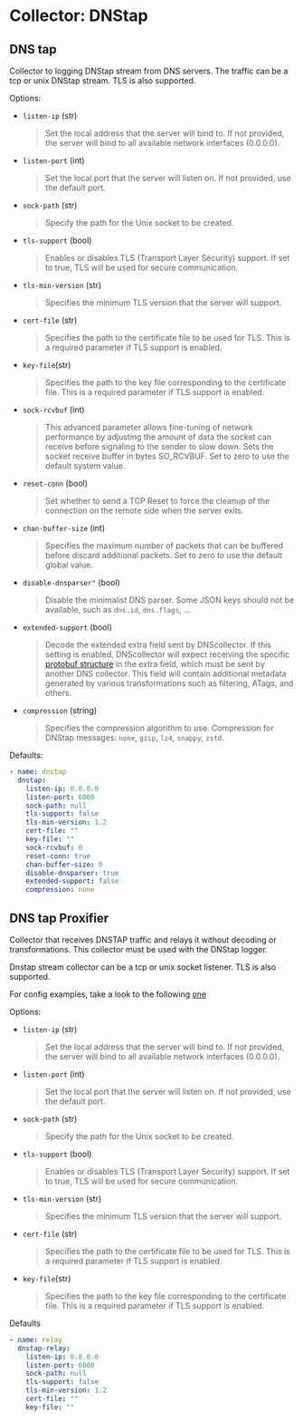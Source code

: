 # Collector: DNStap

## DNS tap

Collector to logging DNStap stream from DNS servers.
The traffic can be a tcp or unix DNStap stream. TLS is also supported.

Options:

* `listen-ip` (str)
  > Set the local address that the server will bind to. If not provided, the server will bind to all available network interfaces (0.0.0.0).

* `listen-port` (int)
  > Set the local port that the server will listen on. If not provided, use the default port.

* `sock-path` (str)
  > Specify the path for the Unix socket to be created.

* `tls-support` (bool)
  > Enables or disables TLS (Transport Layer Security) support. If set to true, TLS will be used for secure communication.

* `tls-min-version` (str)
  > Specifies the minimum TLS version that the server will support.

* `cert-file` (str)
  > Specifies the path to the certificate file to be used for TLS. This is a required parameter if TLS support is enabled.

* `key-file`(str)
  > Specifies the path to the key file corresponding to the certificate file. This is a required parameter if TLS support is enabled.

* `sock-rcvbuf` (int)
  > This advanced parameter allows fine-tuning of network performance by adjusting the amount of data the socket can receive before signaling to the sender to slow down. Sets the socket receive buffer in bytes SO_RCVBUF.
  > Set to zero to use the default system value.

* `reset-conn` (bool)
  > Set whether to send a TCP Reset to force the cleanup of the connection on the remote side when the server exits.

* `chan-buffer-size` (int)
  > Specifies the maximum number of packets that can be buffered before discard additional packets.
  > Set to zero to use the default global value.

* `disable-dnsparser"` (bool)
  > Disable the minimalist DNS parser. Some JSON keys should not be available, such as `dns.id`, `dns.flags`, ...

* `extended-support` (bool)
  > Decode the extended extra field sent by DNScollector. If this setting is enabled, DNScollector will expect receiving the specific [protobuf structure](./../../dnsutils/extended_dnstap.proto) in the extra field, which must be sent by another DNS collector.
  > This field will contain additional metadata generated by various transformations such as filtering, ATags, and others.

* `compression` (string)
  > Specifies the compression algorithm to use.
  > Compression for DNStap messages: `none`, `gzip`, `lz4`, `snappy`, `zstd`.

Defaults:

```yaml
- name: dnstap
  dnstap:
    listen-ip: 0.0.0.0
    listen-port: 6000
    sock-path: null
    tls-support: false
    tls-min-version: 1.2
    cert-file: ""
    key-file: ""
    sock-rcvbuf: 0
    reset-conn: true
    chan-buffer-size: 0
    disable-dnsparser: true
    extended-support: false
    compression: none
```

## DNS tap Proxifier

Collector that receives DNSTAP traffic and relays it without decoding or transformations.
This collector must be used with the DNStap logger.

Dnstap stream collector can be a tcp or unix socket listener. TLS is also supported.

For config examples, take a look to the following [one](../_examples/use-case-12.yml)

Options:

* `listen-ip` (str)
  > Set the local address that the server will bind to. 
  > If not provided, the server will bind to all available network interfaces (0.0.0.0).

* `listen-port` (int)
  > Set the local port that the server will listen on. If not provided, use the default port.

* `sock-path` (str)
  > Specify the path for the Unix socket to be created.

* `tls-support` (bool)
  > Enables or disables TLS (Transport Layer Security) support.
  > If set to true, TLS will be used for secure communication.

* `tls-min-version` (str)
  > Specifies the minimum TLS version that the server will support.

* `cert-file` (str)
  > Specifies the path to the certificate file to be used for TLS.
  > This is a required parameter if TLS support is enabled.

* `key-file`(str)
  > Specifies the path to the key file corresponding to the certificate file. 
  > This is a required parameter if TLS support is enabled.

Defaults

```yaml
- name: relay
  dnstap-relay:
    listen-ip: 0.0.0.0
    listen-port: 6000
    sock-path: null
    tls-support: false
    tls-min-version: 1.2
    cert-file: ""
    key-file: ""
```
